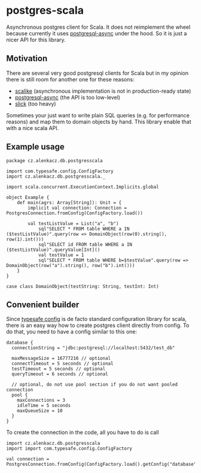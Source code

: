 # postgres-scala
Asynchronous postgres client for Scala. It does not reimplement the wheel because currently it uses [postgresql-async](https://github.com/mauricio/postgresql-async) under the hood. So it is just a nicer API for this library.

## Motivation
There are several very good postgresql clients for Scala but in my opinion there is still room for another one for these reasons:
- [scalike](https://github.com/scalikejdbc/scalikejdbc) (asynchronous implementation is not in production-ready state)
- [postgresql-async](https://github.com/mauricio/postgresql-async) (the API is too low-level)
- [slick](https://github.com/slick/slick) (too heavy)

Sometimes your just want to write plain SQL queries (e.g. for performance reasons) and map them to domain objects by hand. This library enable that with a nice scala API.

## Example usage
	package cz.alenkacz.db.postgresscala

	import com.typesafe.config.ConfigFactory
	import cz.alenkacz.db.postgresscala._

	import scala.concurrent.ExecutionContext.Implicits.global

	object Example {
        def main(agrs: Array[String]): Unit = {
            implicit val connection: Connection = PostgresConnection.fromConfig(ConfigFactory.load())
    
            val testListValue = List("a", "b")
                sql"SELECT * FROM table WHERE a IN ($testListValue)".query(row => DomainObject(row(0).string(), row(1).int()))
                sql"SELECT id FROM table WHERE a IN ($testListValue)".queryValue[Int]()
                val testValue = 1
                sql"SELECT * FROM table WHERE b=$testValue".query(row => DomainObject(row("a").string(), row("b").int()))
        }
	}

    case class DomainObject(testString: String, testInt: Int)

## Convenient builder
Since [typesafe config](https://github.com/typesafehub/config) is de facto standard configuration library for scala, there is an easy way how to create postgres client directly from config. To do that, you need to have a config similar to this one:
 
	database {
      connectionString = "jdbc:postgresql://localhost:5432/test_db"
    
      maxMessageSize = 16777216 // optional
      connectTimeout = 5 seconds // optional
      testTimeout = 5 seconds // optional
      queryTimeout = 6 seconds // optional
    
      // optional, do not use pool section if you do not want pooled connection
      pool {
        maxConnections = 3
        idleTime = 5 seconds
        maxQueueSize = 10
      }
    }

To create the connection in the code, all you have to do is call

	import cz.alenkacz.db.postgresscala
	import import com.typesafe.config.ConfigFactory
	
	val connection = PostgresConnection.fromConfig(ConfigFactory.load().getConfig("database"))